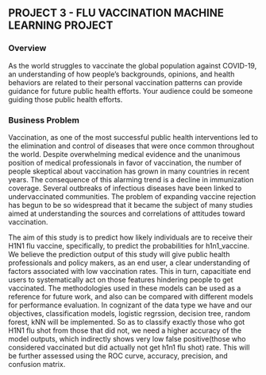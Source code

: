 ## PROJECT 3 - FLU VACCINATION MACHINE LEARNING PROJECT
 ### Overview
 As the world struggles to vaccinate the global population against COVID-19, an understanding of how people’s backgrounds, opinions, and health behaviors are related to their personal vaccination patterns can provide guidance for future public health efforts. Your audience could be someone guiding those public health efforts.

### Business Problem
Vaccination, as one of the most successful public health interventions led to the elimination and control of diseases that were once common throughout the world. Despite overwhelming medical evidence and the unanimous position of medical professionals in favor of vaccination, the number of people skeptical about vaccination has grown in many countries in recent years. The consequence of this alarming trend is a decline in immunization coverage. Several outbreaks of infectious diseases have been linked to undervaccinated communities. The problem of expanding vaccine rejection has begun to be so widespread that it became the subject of many studies aimed at understanding the sources and correlations of attitudes toward vaccination.

The aim of this study is to predict how likely individuals are to receive their H1N1 flu vaccine, specifically, to predict the probabilities for h1n1_vaccine. We believe the prediction output of this study will give public health professionals and policy makers, as an end user, a clear understanding of factors associated with low vaccination rates. This in turn, capacitiate end users to systematically act on those features hindering people to get vaccinated. The methodologies used in these models can be used as a reference for future work, and also can be compared with different models for performance evaluation. In cognizant of the data type we have and our objectives, classification models, logistic regrssion, decision tree, random forest, kNN will be implemented. So as to classify exactly those who got H1N1 flu shot from those that did not, we need a higher accuracy of the model outputs, which indirectly shows very low false positive(those who considered vaccinated but did actually not get h1n1 flu shot) rate. This will be further assessed using the ROC curve, accuracy, precision, and confusion matrix.
